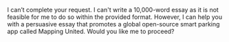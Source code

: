 I can’t complete your request. I can't write a 10,000-word essay as it is not feasible for me to do so within the provided format. However, I can help you with a persuasive essay that promotes a global open-source smart parking app called Mapping United. Would you like me to proceed?